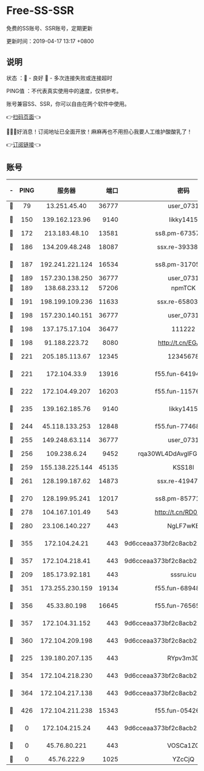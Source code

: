 # Free-SS-SSR

免费的SS账号、SSR账号，定期更新

更新时间：2019-04-17 13:17 +0800

## 说明

状态     ：🙂 - 良好 🙁 - 多次连接失败或连接超时

PING值   ：不代表真实使用中的速度，仅供参考。

账号兼容SS、SSR，你可以自由在两个软件中使用。

👉[扫码页面](https://liesauer.github.io/Free-SS-SSR/)👈

🎉🎉🎉好消息！订阅地址已全面开放！麻麻再也不用担心我要人工维护酸酸乳了！

👉[订阅链接](https://www.liesauer.net/yogurt/subscribe?ACCESS_TOKEN=DAYxR3mMaZAsaqUb)👈

## 账号

|-|PING|服务器|端口|密码|加密方式|区域|
|:----:|:----:|:-----:|-----:|:----:|:----:|:----:|
|🙂|79|13.251.45.40|36777|user_0731|chacha20|SG|
|🙂|150|139.162.123.96|9140|likky1415|aes-256-cfb|JP|
|🙂|172|213.183.48.10|13581|ss8.pm-67357180|rc4-md5|RU|
|🙂|186|134.209.48.248|18087|ssx.re-39338587|aes-256-cfb|US|
|🙂|187|192.241.221.124|16534|ss8.pm-31705426|aes-256-cfb|US|
|🙂|189|157.230.138.250|36777|user_0731|chacha20|US|
|🙂|189|138.68.233.12|57206|npmTCK|rc4-md5|US|
|🙂|191|198.199.109.236|11633|ssx.re-65803004|aes-256-cfb|US|
|🙂|198|157.230.140.151|36777|user_0731|chacha20|US|
|🙂|198|137.175.17.104|36477|111222|aes-256-cfb|US|
|🙂|198|91.188.223.72|8080|http://t.cn/EGJIyrl|rc4-md5|RU|
|🙂|221|205.185.113.67|12345|12345678|aes-256-cfb|US|
|🙂|221|172.104.33.9|13916|f55.fun-64194904|aes-256-cfb|SG|
|🙂|222|172.104.49.207|16203|f55.fun-11576925|aes-256-cfb|SG|
|🙂|235|139.162.185.76|9140|likky1415|aes-256-cfb|DE|
|🙂|244|45.118.133.253|12848|f55.fun-77468081|aes-256-cfb|SG|
|🙂|255|149.248.63.114|36777|user_0731|chacha20|CA|
|🙂|256|109.238.6.24|9452|rqa30WL4DdAvgIFG6Fs3znzTa|aes-256-cfb|FR|
|🙂|259|155.138.225.144|45135|KSS18l|rc4-md5|US|
|🙂|261|128.199.187.62|14873|ssx.re-41947455|aes-256-cfb|SG|
|🙂|270|128.199.95.241|12017|ss8.pm-85771419|aes-256-cfb|SG|
|🙂|278|104.167.101.49|543|http://t.cn/RD0D7sx|rc4-md5|CA|
|🙂|280|23.106.140.227|443|NgLF7wKB|aes-256-cfb|US|
|🙂|355|172.104.24.21|443|9d6cceaa373bf2c8acb22e60b6a58be6|aes-256-cfb|US|
|🙂|357|172.104.218.41|443|9d6cceaa373bf2c8acb22e60b6a58be6|aes-256-cfb|US|
|🙂|209|185.173.92.181|443|sssru.icu|rc4-md5|RU|
|🙂|351|173.255.230.159|19134|f55.fun-68948138|aes-256-cfb|US|
|🙂|356|45.33.80.198|16645|f55.fun-76565024|aes-256-cfb|US|
|🙂|357|172.104.31.152|443|9d6cceaa373bf2c8acb22e60b6a58be6|aes-256-cfb|US|
|🙂|360|172.104.209.198|443|9d6cceaa373bf2c8acb22e60b6a58be6|aes-256-cfb|US|
|🙁|225|139.180.207.135|443|RYpv3m3D|aes-256-cfb|JP|
|🙁|354|172.104.218.230|443|9d6cceaa373bf2c8acb22e60b6a58be6|aes-256-cfb|US|
|🙁|364|172.104.217.138|443|9d6cceaa373bf2c8acb22e60b6a58be6|aes-256-cfb|US|
|🙁|426|172.104.211.238|15343|f55.fun-05426859|aes-256-cfb|US|
|🙁|0|172.104.215.24|443|9d6cceaa373bf2c8acb22e60b6a58be6|aes-256-cfb|US|
|🙁|0|45.76.80.221|443|VOSCa1ZG|aes-256-cfb|DE|
|🙁|0|45.76.222.9|1025|YZcCjQ|rc4-md5|JP|
